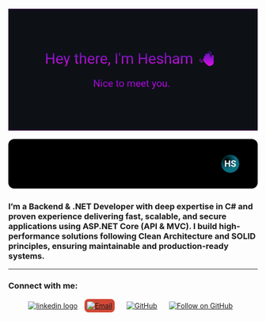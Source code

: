 <p align="center">
  <img src="https://github.com/theitshoo/theitshoo/blob/main/header.gif?raw=true" alt="Header animation"/>
</p>

<p align="center">
  <img src="https://github.com/theitshoo/theitshoo/blob/main/assets/banner.svg" alt="Hesham Salah — DevOps &amp; Backend Engineer" style="max-width:100%; height:auto; border-radius:12px;">
</p>


<h3> I’m a Backend & .NET Developer with deep expertise in C# and proven experience delivering fast, scalable, and secure applications using ASP.NET Core (API & MVC). I build high-performance solutions following Clean Architecture and SOLID principles, ensuring maintainable and production-ready systems.</h3>

---


<h3 align="left">Connect with me:</h3>


<div align="center">
<a href="https://www.linkedin.com/in/theitshoo"><img src="https://raw.githubusercontent.com/maurodesouza/profile-readme-generator/master/src/assets/icons/social/linkedin/default.svg" width="52" height="40" alt="linkedin logo" /></a>
<a href="mailto:hesham.salah.sa@gmail.com"><img src="https://cdn.jsdelivr.net/gh/simple-icons/simple-icons/icons/gmail.svg" alt="Email" width="40" height="40" style="background-color:#D14836; border-radius:8px; padding:5px; margin: 0 10px;"/></a>
<a href="https://github.com/theitshoo"><img src="https://cdn.jsdelivr.net/gh/devicons/devicon/icons/github/github-original.svg" alt="GitHub" width="40" height="40" style="margin: 0 10px;"/></a>
<a href="https://github.com/theitshoo"><img src="https://img.shields.io/badge/Follow-black?logo=github&style=flat&logoColor=white" alt="Follow on GitHub" style="margin: 0 10px;" /></a>
</div>
